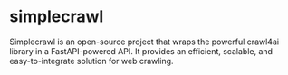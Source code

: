 # simplecrawl
Simplecrawl is an open-source project that wraps the powerful crawl4ai library in a FastAPI-powered API. It provides an efficient, scalable, and easy-to-integrate solution for web crawling.
